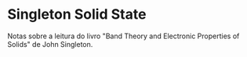 # Singleton Solid State

Notas sobre a leitura do livro "Band Theory and Electronic Properties of Solids" de John Singleton.
